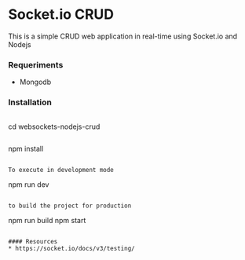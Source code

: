 # Socket.io CRUD

This is a simple CRUD web application in real-time using Socket.io and Nodejs

### Requeriments

* Mongodb

### Installation


```

```
cd websockets-nodejs-crud
```

```
npm install
```

To execute in development mode

```
npm run dev
```

to build the project for production
```
npm run build
npm start
```

#### Resources
* https://socket.io/docs/v3/testing/
